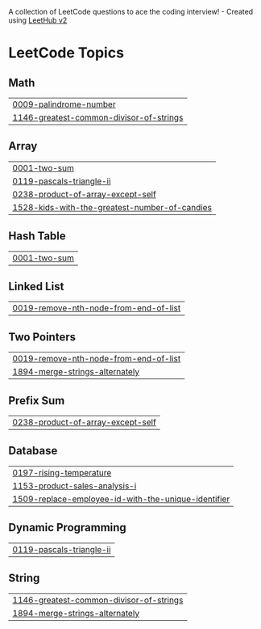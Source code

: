 A collection of LeetCode questions to ace the coding interview! - Created using [LeetHub v2](https://github.com/arunbhardwaj/LeetHub-2.0)
<!---LeetCode Topics Start-->
# LeetCode Topics
## Math
|  |
| ------- |
| [0009-palindrome-number](https://github.com/haroharsh/Leetcode-Solutions/tree/master/0009-palindrome-number) |
| [1146-greatest-common-divisor-of-strings](https://github.com/haroharsh/Leetcode-Solutions/tree/master/1146-greatest-common-divisor-of-strings) |
## Array
|  |
| ------- |
| [0001-two-sum](https://github.com/haroharsh/Leetcode-Solutions/tree/master/0001-two-sum) |
| [0119-pascals-triangle-ii](https://github.com/haroharsh/Leetcode-Solutions/tree/master/0119-pascals-triangle-ii) |
| [0238-product-of-array-except-self](https://github.com/haroharsh/Leetcode-Solutions/tree/master/0238-product-of-array-except-self) |
| [1528-kids-with-the-greatest-number-of-candies](https://github.com/haroharsh/Leetcode-Solutions/tree/master/1528-kids-with-the-greatest-number-of-candies) |
## Hash Table
|  |
| ------- |
| [0001-two-sum](https://github.com/haroharsh/Leetcode-Solutions/tree/master/0001-two-sum) |
## Linked List
|  |
| ------- |
| [0019-remove-nth-node-from-end-of-list](https://github.com/haroharsh/Leetcode-Solutions/tree/master/0019-remove-nth-node-from-end-of-list) |
## Two Pointers
|  |
| ------- |
| [0019-remove-nth-node-from-end-of-list](https://github.com/haroharsh/Leetcode-Solutions/tree/master/0019-remove-nth-node-from-end-of-list) |
| [1894-merge-strings-alternately](https://github.com/haroharsh/Leetcode-Solutions/tree/master/1894-merge-strings-alternately) |
## Prefix Sum
|  |
| ------- |
| [0238-product-of-array-except-self](https://github.com/haroharsh/Leetcode-Solutions/tree/master/0238-product-of-array-except-self) |
## Database
|  |
| ------- |
| [0197-rising-temperature](https://github.com/haroharsh/Leetcode-Solutions/tree/master/0197-rising-temperature) |
| [1153-product-sales-analysis-i](https://github.com/haroharsh/Leetcode-Solutions/tree/master/1153-product-sales-analysis-i) |
| [1509-replace-employee-id-with-the-unique-identifier](https://github.com/haroharsh/Leetcode-Solutions/tree/master/1509-replace-employee-id-with-the-unique-identifier) |
## Dynamic Programming
|  |
| ------- |
| [0119-pascals-triangle-ii](https://github.com/haroharsh/Leetcode-Solutions/tree/master/0119-pascals-triangle-ii) |
## String
|  |
| ------- |
| [1146-greatest-common-divisor-of-strings](https://github.com/haroharsh/Leetcode-Solutions/tree/master/1146-greatest-common-divisor-of-strings) |
| [1894-merge-strings-alternately](https://github.com/haroharsh/Leetcode-Solutions/tree/master/1894-merge-strings-alternately) |
<!---LeetCode Topics End-->
